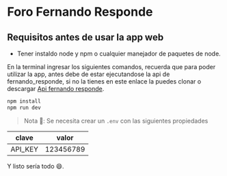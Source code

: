 # Foro Fernando Responde

## Requisitos antes de usar la app web
- Tener instaldo node y npm o cualquier manejador de paquetes de node.

En la terminal ingresar los siguientes comandos, recuerda que para poder utilizar la app, antes debe de estar ejecutandose la api de fernando_responde, si no la tienes en este enlace la puedes clonar o descargar [Api fernando responde](https://github.com/flaviooria/api-masterclass-fernando).

```sh
npm install 
npm run dev
``` 

> Nota 📝: Se necesita crear un  ```.env``` con las siguientes propiedades

|clave| valor|
|--|--|
|API_KEY|123456789|

Y listo sería todo 😄.
